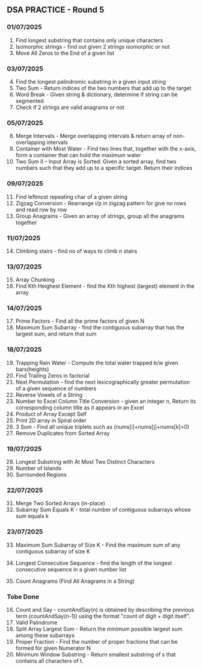## DSA PRACTICE - Round 5

### 01/07/2025
1. Find longest substring that contains only unique characters
2. Isomorphic strings - find out given 2 strings isomorphic or not
3. Move All Zeros to the End of a given list

### 03/07/2025
4. Find the longest palindromic substring in a given input string
5. Two Sum - Return indices of the two numbers that add up to the target
6. Word Break - Given string & dictionary, determine if string can be segmented
7. Check if 2 strings are valid anagrams or not

### 05/07/2025
8. Merge Intervals - Merge overlapping intervals & return array of non-overlapping intervals
9. Container with Most Water - Find two lines that, together with the x-axis, form a container that can hold the maximum water
10. Two Sum II – Input Array is Sorted: Given a sorted array, find two numbers such that they add up to a specific target. Return their indices

### 09/07/2025
11. Find leftmost repeating char of a given string
12. Zigzag Conversion - Rearrange i/p in zigzag pattern for give no rows and read row by row
13. Group Anagrams - Given an array of strings, group all the anagrams together

### 11/07/2025
14. Climbing stairs - find no of ways to climb n stairs

### 13/07/2025
15. Array Chunking
16. Find Kth Heighest Element - find the Kth highest (largest) element in the array

### 14/07/2025
17. Prime Factors - Find all the prime factors of given N
18. Maximum Sum Subarray - find the contiguous subarray that has the largest sum, and return that sum

### 18/07/2025
19. Trapping Rain Water - Compute the total water trapped b/w given bars(heights)
20. Find Trailing Zeros in factorial
21. Next Permutation - find the next lexicographically greater permutation of a given sequence of numbers
22. Reverse Vowels of a String
23. Number to Excel Column Title Conversion - given an integer n, Return its corresponding column title as it appears in an Excel
24. Product of Array Except Self
25. Print 2D array in Spiral order
26. 3 Sum - Find all unique triplets such as (nums[i]+nums[j]+nums[k]=0)
27. Remove Duplicates from Sorted Array

### 19/07/2025
28. Longest Substring with At Most Two Distinct Characters
29. Number of Islands
30. Surrounded Regions

### 22/07/2025
31. Merge Two Sorted Arrays (in-place)
32. Subarray Sum Equals K - total number of contiguous subarrays whose sum equals k

### 23/07/2025
33. Maximum Sum Subarray of Size K - Find the maximum sum of any contiguous subarray of size K

42. Longest Consecutive Sequence - find the length of the longest consecutive sequence in a given number list
50. Count Anagrams (Find All Anagrams in a String)

### Tobe Done

16. Count and Say - countAndSay(n) is obtained by describing the previous term (countAndSay(n-1)) using the format "count of digit + digit itself".
46. Valid Palindrome
60. Split Array Largest Sum - Return the minimum possible largest sum among these subarrays
61. Proper Fraction - Find the number of proper fractions that can be formed for given Numerator N
64. Minimum Window Substring - Return smallest substring of s that contains all characters of t.
